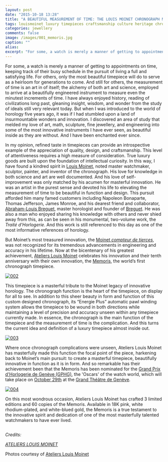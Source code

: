 ```yaml
---
layout: post
date: "2015-10-18 13:28"
title: "A BEAUTIFUL MEASUREMENT OF TIME: THE LOUIS MOINET CHRONOGRAPH MEMORIS"
tags: louismoinet luxury timepieces craftsmanship culture heritage chronograph anniversary memoris
categories: jewellery
comments: false
image: /images/001_memoris.jpg
caption: ""
alias: 
excerpt: "For some, a watch is merely a manner of getting to appointments on time, keeping track of their busy schedule in the pursuit of living a full and satisfying life. For others, only the most beautiful timepiece will do to serve as a heirloom for generations to come."
---
```


For some, a watch is merely a manner of getting to appointments on time, keeping track of their busy schedule in the pursuit of living a full and satisfying life. For others, only the most beautiful timepiece will do to serve as a heirloom for generations to come. And still for others, the measurement of time is an art in of itself; the alchemy of both art and science, employed to arrive at a beautifully engineered instrument to measure even the minutest increments of time. I have always enjoyed history, reading of civilizations long past, gleaning insight, wisdom, and wonder from the study of ideals still very relevant today. But when I was introduced to the world of horology five years ago, it was if I had stumbled upon a land of insurmountable wonders and innovation. I discovered an area of study that melded my love of art, math, sculpture, fine jewellery, and engineering into some of the most innovative instruments I have ever seen, as beautiful inside as they are without. And I have been enchanted ever since. 

In my opinion, refined taste in timepieces can provide an introspective example of the appreciation of quality, design, and craftsmanship. This level of attentiveness requires a high measure of consideration. True luxury goods are built upon the foundation of intellectual curiosity. In this way, I have found a kindred spirit in [Louis Moinet][1], noted master watchmaker, sculptor, painter, and inventor of the chronograph. His love for knowledge in both science and art are well documented. And his love of self-improvement was only matched by his acumen for masterful innovation. He was an artist in the purest sense and devoted his life to elevating the measurement of time to be beautiful in function and design. This pursuit afforded him many famed customers including Napoleon Bonaparte, Thomas Jefferson, James Monroe, and his dearest friend and collaborator, [Abraham-Louis Breguet][2], master horologist and founder of [Breguet][3]. He was also a man who enjoyed sharing his knowledge with others and never shied away from this, as can be seen in his monumental, two-volume work, the _Traité d'Horlogerie_. And this work is still referenced to this day as one of the most informative references of horology.

But Moinet’s most treasured innovation, the [Moinet _compteur de tierces_][6], was not recognized for its tremendous advancements in engineering and accuracy in his lifetime. Now at the bicentenary of his greatest achievement, [Ateliers Louis Moinet][7] celebrates his innovation and their tenth anniversary with their own innovation, the [Memoris][8], the world’s first chronograph timepiece. 

[![002][4]][4]

This timepiece is a masterful tribute to the Moinet legacy of innovative horology. The chronograph function is the heart of the timepiece, on display for all to see. In addition to this sheer beauty in form and function of this custom designed chronograph, its “Energie Plus” automatic pawl winding system allows the timepiece to be wound in both directions while maintaining a level of precision and accuracy unseen within any timepiece currently made. In essence, the chronograph is the main function of the timepiece and the measurement of time is the complication. And this turns the current idea and definition of a luxury timepiece almost inside out. 

[![003][5]][5]

Where once chronograph complications were unseen, Ateliers Louis Moinet has masterfully made this function the focal point of the piece, harkening back to Moinet’s main pursuit: to create a masterful timepiece, beautifully innovative in function as it is in form. And so remarkable has their achievement been that the Memoris has been nominated for the [Grand Prix d'Horlogerie de Genève (GPHG)][9], the 'Oscars' of the watch world, which will take place on [October 29th][12] at the [Grand Théâtre de Genève][11].

[![004][10]][10]

On this most wondrous occasion, Ateliers Louis Moinet has crafted 3 limited editions and 60 copies of the Memoris. Available in 18K pink, white rhodium-plated, and white-blued gold, the Memoris is a true testament to the innovative spirit and dedication of one of the most masterfully talented watchmakers to have ever lived.

[][13]
----

_Credits:_

_[ATELIERS LOUIS MOINET][7]_

Photos courtesy of [Ateliers Louis Moinet][7]

   [1]: http://www.louismoinet.com/louismoinet-timeline.php#biography (Louis Moinet Biography)
   [2]: http://www.breguet.com/en/house-breguet/personalities/abraham-louis-breguet (Breguet Biography)
   [3]: http://www.breguet.com/en (Breguet)
   [4]: /images/002_memoris.jpg
   [5]: /images/003_memoris.jpg
   [6]: http://www.louismoinet.com/louismoinet-chronograph.php
   [7]: http://www.louismoinet.com (Ateliers Louis Moinet)
   [8]: http://www.louismoinet.com/collection-memoris-p59.php
   [9]: http://www.gphg.org/watches/en/content/memoris (GPHG)
   [10]: /images/004_memoris.jpg
   [11]: http://www.geneveopera.ch/opera_4
   [12]: http://www.gphg.org/watches/en/grand-prix-dhorlogerie-de-geneve/2015/PRE
   [13]: http://spn.so/7rl7dwEUeks